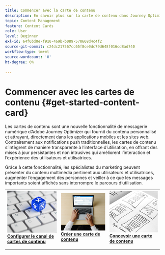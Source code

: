 ```yaml
---
title: Commencer avec la carte de contenu
description: En savoir plus sur la carte de contenu dans Journey Optimizer
topic: Content Management
feature: Content Cards
role: User
level: Beginner
exl-id: 64f6bd0e-f910-469b-b089-570668d4c4f2
source-git-commit: c24dc217567cc65f8ce0dc79d648f016cd8ad740
workflow-type: tm+mt
source-wordcount: '0'
ht-degree: 0%

---
```


# Commencer avec les cartes de contenu {#get-started-content-card}

Les cartes de contenu sont une nouvelle fonctionnalité de messagerie numérique d’Adobe Journey Optimizer qui fournit du contenu personnalisé et attrayant, directement dans les applications mobiles et les sites web. Contrairement aux notifications push traditionnelles, les cartes de contenu s’intègrent de manière transparente à l’interface d’utilisation, en offrant des mises à jour persistantes et non intrusives qui améliorent l’interaction et l’expérience des utilisateurs et utilisatrices.

Grâce à cette fonctionnalité, les spécialistes du marketing peuvent présenter du contenu multimédia pertinent aux utilisateurs et utilisatrices, augmenter l’engagement des personnes et veiller à ce que les messages importants soient affichés sans interrompre le parcours d’utilisation.

<table style="table-layout:fixed"><tr style="border: 0;">
<td>
<a href="content-card-configuration.md">
<img alt="Lead" src="../assets/do-not-localize/sms-config.jpg">
</a>
<div><a href="content-card-configuration.md"><strong>Configurer le canal de cartes de contenu</strong>
</div>
<p>
</td>
<td>
<a href="create-content-card.md">
<img alt="Peu fréquent" src="../assets/do-not-localize/sms-create.jpeg">
</a>
<div>
<a href="create-content-card.md"><strong>Créer une carte de contenu</strong></a>
</div>
<p></td>
<td>
<a href="design-content-card.md">
<img alt="Validation" src="../assets/do-not-localize/web-design.jpg">
</a>
<div>
<a href="design-content-card.md"><strong>Concevoir une carte de contenu</strong></a>
</div>
<p>
</td>
</tr></table>
